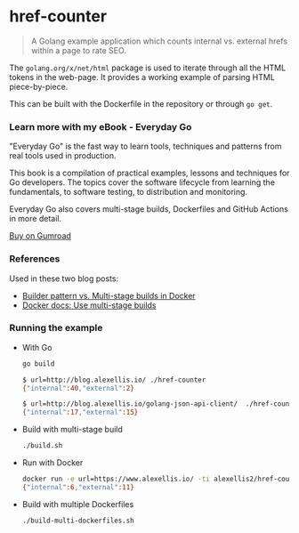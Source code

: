 # href-counter

> A Golang example application which counts internal vs. external hrefs within a page to rate SEO.

The `golang.org/x/net/html` package is used to iterate through all the HTML tokens in the web-page. It provides a working example of parsing HTML piece-by-piece. 

This can be built with the Dockerfile in the repository or through `go get`.

### Learn more with my eBook - Everyday Go

"Everyday Go" is the fast way to learn tools, techniques and patterns from real tools used in production.

This book is a compilation of practical examples, lessons and techniques for Go developers. The topics cover the software lifecycle from learning the fundamentals, to software testing, to distribution and monitoring.

Everyday Go also covers multi-stage builds, Dockerfiles and GitHub Actions in more detail.

[Buy on Gumroad](https://gumroad.com/l/everyday-golang)

### References

Used in these two blog posts:

* [Builder pattern vs. Multi-stage builds in Docker](http://blog.alexellis.io/mutli-stage-docker-builds/)
* [Docker docs: Use multi-stage builds](https://docs.docker.com/build/building/multi-stage/#use-multi-stage-builds)

### Running the example

* With Go

    ```sh
    go build

    $ url=http://blog.alexellis.io/ ./href-counter
    {"internal":40,"external":2}

    $ url=http://blog.alexellis.io/golang-json-api-client/  ./href-counter
    {"internal":17,"external":15}
    ```

* Build with multi-stage build

    ```sh
    ./build.sh
    ```

* Run with Docker

    ```sh
    docker run -e url=https://www.alexellis.io/ -ti alexellis2/href-counter:0.1.0
    {"internal":6,"external":11}
    ```

* Build with multiple Dockerfiles

    ```sh
    ./build-multi-dockerfiles.sh
    ```
